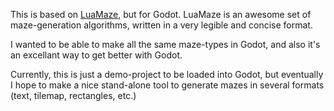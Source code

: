This is based on [LuaMaze](https://github.com/shironecko/LuaMaze), but for Godot. LuaMaze is an awesome set of maze-generation algorithms, written in a very legible and concise format.

I wanted to be able to make all the same maze-types in Godot, and also it's an excellant way to get better with Godot.

Currently, this is just a demo-project to be loaded into Godot, but eventually I hope to make a nice stand-alone tool to generate mazes in several formats (text, tilemap, rectangles, etc.)
